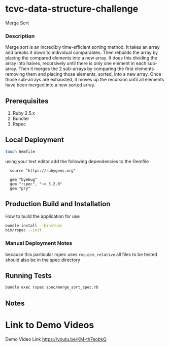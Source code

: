 # tcvc-data-structure-challenge
Merge Sort

### Description

Merge sort is an incredibly time-efficient sorting method. It takes an
array and breaks it down to individual comparables. Then rebuilds the
array by placing the compared elements into a new array. It does this
dividing the array into halves, recursively until there is only one
element in each sub-array. Then it merges the 2 sub-arrays by comparing
the first elements removing them and placing those elements, sorted, into
a new array. Once those sub-arrays are exhausted, it moves up the
recursion until all elements have been merged into a new sorted array.

## Prerequisites
1. Ruby 2.5.x
2. Bundler
3. Rspec

## Local Deployment
```bash
touch Gemfile
```
using your text editor add the following dependencies to the Gemfile

```
  source "https://rubygems.org"

  gem "byebug"
  gem "rspec", "~> 3.2.0"
  gem "pry"
```


## Production Build and Installation
How to build the application for use
```bash
bundle install --binstubs
bin/rspec --init
```

### Manual Deployment Notes
because this particular rspec uses `require_relative` 
all files to be tested should also be in the spec directory

## Running Tests
```bash
bundle exec rspec spec/merge_sort_spec.rb
```
## Notes

# Link to Demo Videos
Demo Video Link
https://youtu.be/KM-th7eobkQ
